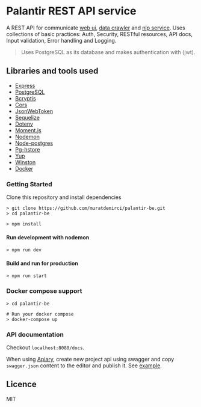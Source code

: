 # Palantir REST API service

A REST API for communicate [web ui](https://github.com/muratdemirci/palantir-fe), [data crawler](https://github.com/muratdemirci/palantir-crawler) and [nlp service](https://github.com/muratdemirci/palantir-nlp).
Uses collections of basic practices: Auth, Security, RESTful resources, API docs, Input validation, Error handling and Logging.

> Uses PostgreSQL as its database and makes authentication with (jwt).

## Libraries and tools used

- [Express](https://expressjs.com/)
- [PostgreSQL](https://www.postgresql.org/)
- [Bcryptjs](https://www.npmjs.com/package/bcryptjs)
- [Cors](https://www.npmjs.com/package/cors)
- [JsonWebToken](https://github.com/auth0/node-jsonwebtoken)
- [Sequelize](https://www.npmjs.com/package/sequelize)
- [Dotenv](https://www.npmjs.com/package/dotenv)
- [Moment.js](https://github.com/expressjs/morgan)
- [Nodemon](https://www.npmjs.com/package/nodemon)
- [Node-postgres](npmjs.com/package/pg)
- [Pg-hstore](https://www.npmjs.com/package/pg-hstore)
- [Yup](https://www.npmjs.com/package/yup)
- [Winston](https://github.com/winstonjs/winston)
- [Docker](https://www.docker.com/)

### Getting Started

Clone this repository and install dependencies

```
> git clone https://github.com/muratdemirci/palantir-be.git
> cd palantir-be

> npm install
```

#### Run development with nodemon

```
> npm run dev
```

#### Build and run for production

```
> npm run start
```

### Docker compose support

```
> cd palantir-be

# Run your docker compose
> docker-compose up
```

### API documentation

Checkout `localhost:8080/docs`.

When using [Apiary](https://apiary.io/), create new project api using swagger and
copy `swagger.json` content to the editor and publish it. See [example](http://docs.expressrestapi.apiary.io).

## Licence

MIT

